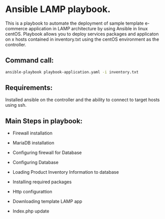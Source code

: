 # Ansible LAMP playbook.
This is a playbook to automate the deployment of sample template e-commerce application in LAMP architecture by using Ansible in linux centOS.
Playbook allows you to deploy services packages and applicaton on x hosts contained in inventory.txt using the centOS environment as the controller.

## Command call:

```bash
ansible-playbook playbook-application.yaml -i inventory.txt
```

## Requirements:
Installed ansible on the controller and the ability to connect to target hosts using ssh.

## Main Steps in playbook:

- Firewall installation

- MariaDB installation

- Configuring firewall for Database

- Configuring Database

- Loading Product Inventory Information to database

- Installing required packages

- Http configurattion

- Downloading template LAMP app

- Index.php update

